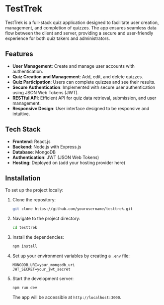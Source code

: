 # TestTrek

TestTrek is a full-stack quiz application designed to facilitate user creation, management, and completion of quizzes. The app ensures seamless data flow between the client and server, providing a secure and user-friendly experience for both quiz takers and administrators.

## Features

- **User Management**: Create and manage user accounts with authentication.
- **Quiz Creation and Management**: Add, edit, and delete quizzes.
- **Quiz Participation**: Users can complete quizzes and see their results.
- **Secure Authentication**: Implemented with secure user authentication using JSON Web Tokens (JWT).
- **RESTful API**: Efficient API for quiz data retrieval, submission, and user management.
- **Responsive Design**: User interface designed to be responsive and intuitive.

## Tech Stack

- **Frontend**: React.js
- **Backend**: Node.js with Express.js
- **Database**: MongoDB
- **Authentication**: JWT (JSON Web Tokens)
- **Hosting**: Deployed on (add your hosting provider here)

## Installation

To set up the project locally:

1. Clone the repository:

   ```bash
   git clone https://github.com/yourusername/testtrek.git
   ```

2. Navigate to the project directory:

   ```bash
   cd testtrek
   ```

3. Install the dependencies:

   ```bash
   npm install
   ```

4. Set up your environment variables by creating a `.env` file:

   ```
   MONGODB_URI=your_mongodb_uri
   JWT_SECRET=your_jwt_secret
   ```

5. Start the development server:

   ```bash
   npm run dev
   ```

   The app will be accessible at `http://localhost:3000`.


